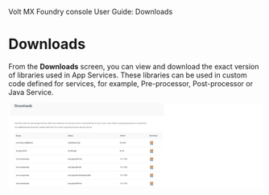                             

Volt MX  Foundry console User Guide: Downloads

Downloads
=========

From the **Downloads** screen, you can view and download the exact version of libraries used in App Services. These libraries can be used in custom code defined for services, for example, Pre-processor, Post-processor or Java Service.

![](Resources/Images/downloads_689x230.png)
